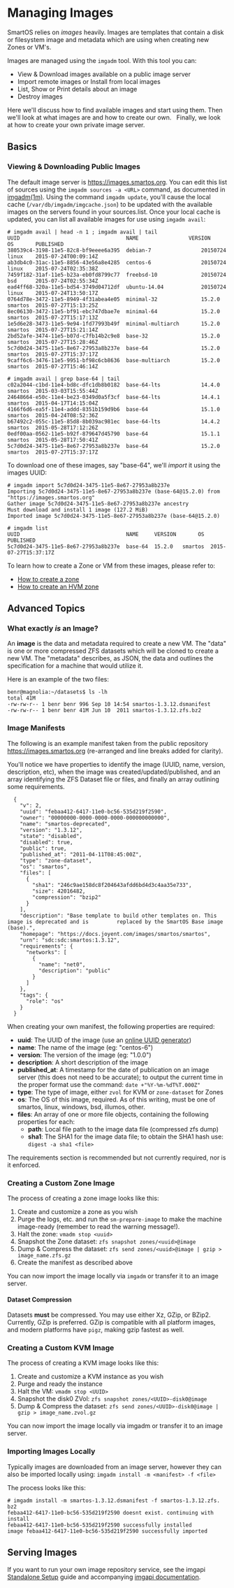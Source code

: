 # Managing Images

<!-- markdownlint-disable no-trailing-punctuation -->
<!-- These are FAQs, after all -->

SmartOS relies on *images* heavily. Images are templates that contain a
disk or filesystem image and metadata which are using when creating new
Zones or VM's.

Images are managed using the `imgadm` tool. With this tool you can:

- View & Download images available on a public image server
- Import remote images or Install from local images
- List, Show or Print details about an image
- Destroy images

Here we'll discuss how to find available images and start using them.
Then we'll look at what images are and how to create our own.   Finally,
we look at how to create your own private image server.

## Basics

### Viewing & Downloading Public Images

The default image server is <https://images.smartos.org>. You can edit
this list of sources using the `imgadm sources -a <URL>` command,
as documented in [imgadm(1m)](https://smartos.org/man/1m/imgadm). Using
the command `imgadm update`, you'll cause the local cache
(`/var/db/imgadm/imgcache.json`) to be updated with the available
images on the servers found in your sources.list. Once your local cache
is updated, you can list all available images for use using `imgadm avail`:

<!-- markdownlint-disable line-length -->

    # imgadm avail | head -n 1 ; imgadm avail | tail
    UUID                                  NAME                VERSION         OS       PUBLISHED
    380539c4-3198-11e5-82c8-bf9eeee6a395  debian-7                20150724    linux    2015-07-24T00:09:14Z
    ab3db4c0-31ac-11e5-8856-43e56a8e4285  centos-6                20150724    linux    2015-07-24T02:35:38Z
    7459f182-31af-11e5-b23a-eb0fd8799c77  freebsd-10              20150724    bsd      2015-07-24T02:55:34Z
    ead4ff68-320a-11e5-bd54-3749d04712df  ubuntu-14.04            20150724    linux    2015-07-24T13:50:17Z
    0764d78e-3472-11e5-8949-4f31abea4e05  minimal-32              15.2.0      smartos  2015-07-27T15:13:25Z
    8ec06130-3472-11e5-bf91-ebc747dbae7e  minimal-64              15.2.0      smartos  2015-07-27T15:17:13Z
    1e5d6e28-3473-11e5-9e94-1fd77993b49f  minimal-multiarch       15.2.0      smartos  2015-07-27T15:21:14Z
    2bd52afe-3474-11e5-b07d-c7fb14b2c9e8  base-32                 15.2.0      smartos  2015-07-27T15:28:46Z
    5c7d0d24-3475-11e5-8e67-27953a8b237e  base-64                 15.2.0      smartos  2015-07-27T15:37:17Z
    9caff6c6-3476-11e5-9951-bf98c6cb8636  base-multiarch          15.2.0      smartos  2015-07-27T15:46:14Z

    # imgadm avail | grep base-64 | tail
    c02a2044-c1bd-11e4-bd8c-dfc1db8b0182  base-64-lts             14.4.0      smartos  2015-03-03T15:55:44Z
    24648664-e50c-11e4-be23-0349d0a5f3cf  base-64-lts             14.4.1      smartos  2015-04-17T14:15:04Z
    4166f6d6-ea5f-11e4-addd-8351b159d9b6  base-64                 15.1.0      smartos  2015-04-24T08:52:36Z
    b67492c2-055c-11e5-85d8-8b039ac981ec  base-64-lts             14.4.2      smartos  2015-05-28T17:12:26Z
    0edf00aa-0562-11e5-b92f-879647d45790  base-64                 15.1.1      smartos  2015-05-28T17:50:41Z
    5c7d0d24-3475-11e5-8e67-27953a8b237e  base-64                 15.2.0      smartos  2015-07-27T15:37:17Z

<!-- markdownlint-enable line-length -->

To download one of these images, say "base-64", we'll *import* it using
the images UUID:

    # imgadm import 5c7d0d24-3475-11e5-8e67-27953a8b237e
    Importing 5c7d0d24-3475-11e5-8e67-27953a8b237e (base-64@15.2.0) from "https://images.smartos.org"
    Gather image 5c7d0d24-3475-11e5-8e67-27953a8b237e ancestry
    Must download and install 1 image (127.2 MiB)
    Imported image 5c7d0d24-3475-11e5-8e67-27953a8b237e (base-64@15.2.0)

    # imgadm list
    UUID                                  NAME     VERSION       OS  PUBLISHED
    5c7d0d24-3475-11e5-8e67-27953a8b237e  base-64  15.2.0   smartos  2015-07-27T15:37:17Z

To learn how to create a Zone or VM from these images, please refer to:

- [How to create a zone](how-to-create-a-zone.md)
- [How to create an HVM zone](how-to-create-an-hvm-zone.md)

## Advanced Topics

### What exactly *is* an Image?

An **image** is the data and metadata required to create a new VM. The
"data" is one or more compressed ZFS datasets which will be cloned to
create a new VM. The "metadata" describes, as JSON, the data and
outlines the specification for a machine that would utilize it.

Here is an example of the two files:

    benr@magnolia:~/datasets$ ls -lh
    total 41M
    -rw-rw-r-- 1 benr benr 996 Sep 10 14:54 smartos-1.3.12.dsmanifest
    -rw-rw-r-- 1 benr benr 41M Jun 10  2011 smartos-1.3.12.zfs.bz2

### Image Manifests

The following is an example manifest taken from the public repository
<https://images.smartos.org> (re-arranged and line breaks
added for clarity).

You'll notice we have properties to identify the image (UUID, name,
version, description, etc), when the image was created/updated/published, and
an array identifying the ZFS Dataset file or files, and finally an array
outlining some requirements.

<!-- markdownlint-disable line-length -->

      {
        "v": 2,
        "uuid": "febaa412-6417-11e0-bc56-535d219f2590",
        "owner": "00000000-0000-0000-0000-000000000000",
        "name": "smartos-deprecated",
        "version": "1.3.12",
        "state": "disabled",
        "disabled": true,
        "public": true,
        "published_at": "2011-04-11T08:45:00Z",
        "type": "zone-dataset",
        "os": "smartos",
        "files": [
          {
            "sha1": "246c9ae158dc8f204643afdd6bd4d3c4aa35e733",
            "size": 42016482,
            "compression": "bzip2"
          }
        ],
        "description": "Base template to build other templates on. This image is deprecated and is         replaced by the SmartOS Base image (base).",
        "homepage": "https://docs.joyent.com/images/smartos/smartos",
        "urn": "sdc:sdc:smartos:1.3.12",
        "requirements": {
          "networks": [
            {
              "name": "net0",
              "description": "public"
            }
          ]
        },
        "tags": {
          "role": "os"
        }
      }

<!-- markdownlint-enable line-length -->

When creating your own manifest, the following properties are required:

- **uuid**: The UUID of the image (use an [online UUID
  generator](http://www.guidgenerator.com/))
- **name**: The name of the image (eg: "centos-6")
- **version**: The version of the image (eg: "1.0.0")
- **description**: A short description of the image
- **published\_at**: A timestamp for the date of publication on an
  image server (this does not need to be accurate); to output the
  current time in the proper format use the command: `date +"%Y-%m-%dT%T.000Z"`
- **type**: The type of image, either `zvol` for KVM or `zone-dataset`
  for Zones
- **os**: The OS of this image, required. As of this writing, must be
  one of smartos, linux, windows, bsd, illumos, other.
- **files**: An array of one or more file objects, containing the
  following properties for each:
    - **path**: Local file path to the image data file (compressed
      zfs dump)
    - **sha1**: The SHA1 for the image data file; to obtain the SHA1
      hash use: `digest -a sha1 <file>`

The requirements section is recommended but not currently required, nor
is it enforced.

### Creating a Custom Zone Image

The process of creating a zone image looks like this:

1. Create and customize a zone as you wish
2. Purge the logs, etc. and run the `sm-prepare-image` to make the
   machine image-ready (remember to read the warning message!).
3. Halt the zone: `vmadm stop <uuid>`
4. Snapshot the Zone dataset: `zfs snapshot zones/<uuid>@image`
5. Dump & Compress the dataset: `zfs send zones/<uuid>@image |
   gzip > image_name.zfs.gz`
6. Create the manifest as described above

You can now import the image locally via `imgadm` or transfer it to an
image server.

#### Dataset Compression

Datasets **must** be compressed. You may use either Xz, GZip, or BZip2.
Currently, GZip is preferred. GZip is compatible with all platform images,
and modern platforms have `pigz`, making gzip fastest as well.

### Creating a Custom KVM Image

The process of creating a KVM image looks like this:

1. Create and customize a KVM instance as you wish
2. Purge and ready the instance
3. Halt the VM: `vmadm stop <UUID>`
4. Snapshot the disk0 ZVol: `zfs snapshot zones/<UUID>-disk0@image`
5. Dump & Compress the dataset: `zfs send zones/<UUID>-disk0@image | gzip > image_name.zvol.gz`

You can now import the image locally via imgadm or transfer it to an
image server.

### Importing Images Locally

Typically images are downloaded from an image server, however they can
also be imported locally using: `imgadm install -m <manifest> -f <file>`

The process looks like this:

    # imgadm install -m smartos-1.3.12.dsmanifest -f smartos-1.3.12.zfs. bz2
    febaa412-6417-11e0-bc56-535d219f2590 doesnt exist. continuing with install
    febaa412-6417-11e0-bc56-535d219f2590 successfully installed
    image febaa412-6417-11e0-bc56-535d219f2590 successfully imported

## Serving Images

If you want to run your own image repository service, see the imgapi
[Standalone Setup](https://github.com/TritonDataCenter/sdc-imgapi/blob/master/docs/operator-guide.md#standalone-setup)
guide and accompanying
[imgapi documentation](https://github.com/TritonDataCenter/sdc-imgapi/blob/master/docs/index.md).
